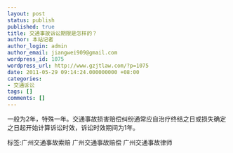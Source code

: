 ```yaml
---
layout: post
status: publish
published: true
title: 交通事故诉讼期限是怎样的？
author: 本站记者
author_login: admin
author_email: jiangwei909@gmail.com
wordpress_id: 1075
wordpress_url: http://www.gzjtlaw.com/?p=1075
date: 2011-05-29 09:14:24.000000000 +08:00
categories:
- 交通诉讼
tags: []
comments: []
---
```

一般为2年，特殊一年。交通事故损害赔偿纠纷通常应自治疗终结之日或损失确定之日起开始计算诉讼时效，诉讼时效期间为1年。标签:广州交通事故索赔 广州交通事故赔偿 广州交通事故律师
